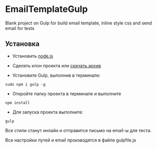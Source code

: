 # EmailTemplateGulp
Blank project on Gulp for build email template, inline style css and send email for tests


Установка
-------

- Установить [node.js](https://nodejs.org/en/)

- Сделать клон проекта или [скачать архив](https://github.com/pelinoleg/EmailTemplateGulp/archive/master.zip)

- Установите Gulp, выполнив в терминале:
```
sudo npm i gulp -g
```
- Откройте папку проекта в терминале и выполните

```
npm install
```

- Для запуска проекта выполните:

```
gulp
```
Все стили станут инлайн и отправится письмо на email-ы для теста.

Все настройки путей и email производятся в файле gulpfile.js

